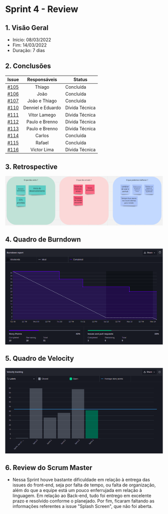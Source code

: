# Sprint 4 - Review

## 1. Visão Geral
- Inicio: 08/03/2022
- Fim: 14/03/2022
- Duração: 7 dias
 
## 2. Conclusões
<center>

| Issue | Responsáveis | Status
|--|:-:|--|
|[#105](https://github.com/UnBArqDsw2021-2/2021.2_G4_CadernetaDeCampoDigital_docs/issues/105)|Thiago|Concluída|
|[#106](https://github.com/UnBArqDsw2021-2/2021.2_G4_CadernetaDeCampoDigital_docs/issues/106)|João |Concluída|
|[#107](https://github.com/UnBArqDsw2021-2/2021.2_G4_CadernetaDeCampoDigital_docs/issues/107)|João e Thiago |Concluída|
|[#110](https://github.com/UnBArqDsw2021-2/2021.2_G4_CadernetaDeCampoDigital_docs/issues/110)|Denniel e Eduardo |Dívida Técnica|
|[#111](https://github.com/UnBArqDsw2021-2/2021.2_G4_CadernetaDeCampoDigital_docs/issues/111)|Vitor Lamego |Dívida Técnica|
|[#112](https://github.com/UnBArqDsw2021-2/2021.2_G4_CadernetaDeCampoDigital_docs/issues/112)|Paulo e Brenno|Dívida Técnica|
|[#113](https://github.com/UnBArqDsw2021-2/2021.2_G4_CadernetaDeCampoDigital_docs/issues/113)|Paulo e Brenno|Dívida Técnica|
|[#114](https://github.com/UnBArqDsw2021-2/2021.2_G4_CadernetaDeCampoDigital_docs/issues/114)| Carlos|Concluída|
|[#115](https://github.com/UnBArqDsw2021-2/2021.2_G4_CadernetaDeCampoDigital_docs/issues/115)| Rafael|Concluída|
|[#116](https://github.com/UnBArqDsw2021-2/2021.2_G4_CadernetaDeCampoDigital_docs/issues/116)| Victor Lima|Dívida Técnica|

</center>

## 3. Retrospective
<img src="../../assets/sprints/retrospective_4.png" class="zoom"/>

## 4. Quadro de Burndown
<img src="../../assets/sprints/burndown_4.png" class="zoom"/>

## 5. Quadro de Velocity
<img src="../../assets/sprints/velocity_4.png" class="zoom"/>

## 6. Review do Scrum Master
- Nessa Sprint houve bastante dificuldade em relação à entrega das issues do front-end, seja por falta de tempo, ou falta de organização, além do que a equipe está um pouco enferrujada em relação à linguagem. Em relação ao Back-end, tudo foi entrego em excelente prazo e resolvido conforme o planejado. Por fim, ficaram faltando as informações referentes a issue "Splash Screen", que não foi aberta.



<!-- COPIA E COLA TEMPLATE. REGEX: :s:numero_issue:10:g -->
<!-- |[#numero_issue](https://github.com/UnBArqDsw2021-2/2021.2_G4_CadernetaDeCampoDigital_docs/issues/numero_issue)|João|Concluída|
|[#numero_issue](https://github.com/UnBArqDsw2021-2/2021.2_G4_CadernetaDeCampoDigital_docs/issues/numero_issue)|Carlos|Concluída|
|[#numero_issue](https://github.com/UnBArqDsw2021-2/2021.2_G4_CadernetaDeCampoDigital_docs/issues/numero_issue)|Vitor Lamego|Concluída|
|[#numero_issue](https://github.com/UnBArqDsw2021-2/2021.2_G4_CadernetaDeCampoDigital_docs/issues/numero_issue)|Thiago|Concluída|
|[#numero_issue](https://github.com/UnBArqDsw2021-2/2021.2_G4_CadernetaDeCampoDigital_docs/issues/numero_issue)|Victor Lima|Concluída|
|[#numero_issue](https://github.com/UnBArqDsw2021-2/2021.2_G4_CadernetaDeCampoDigital_docs/issues/numero_issue)|Brenno|Concluída|
|[#numero_issue](https://github.com/UnBArqDsw2021-2/2021.2_G4_CadernetaDeCampoDigital_docs/issues/numero_issue)|Paulo|Concluída|
|[#numero_issue](https://github.com/UnBArqDsw2021-2/2021.2_G4_CadernetaDeCampoDigital_docs/issues/numero_issue)|Rafael|Concluída|
|[#numero_issue](https://github.com/UnBArqDsw2021-2/2021.2_G4_CadernetaDeCampoDigital_docs/issues/numero_issue)|Denniel|Concluída|
|[#numero_issue](https://github.com/UnBArqDsw2021-2/2021.2_G4_CadernetaDeCampoDigital_docs/issues/numero_issue)|Eduardo|Concluída| -->
